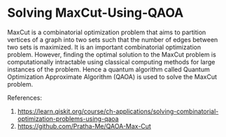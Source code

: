 # Solving MaxCut-Using-QAOA

MaxCut is a combinatorial optimization problem that aims to partition vertices of a graph into two sets such that the number of edges between two sets is maximized. It is an important combinatorial optimization problem. However, finding the optimal solution to the MaxCut problem is computationally intractable using classical computing methods for large instances of the problem. Hence a quantum algorithm called Quantum Optimization Approximate Algorithm (QAOA) is used to solve the MaxCut problem.

References:
1. https://learn.qiskit.org/course/ch-applications/solving-combinatorial-optimization-problems-using-qaoa
2. https://github.com/Pratha-Me/QAOA-Max-Cut
